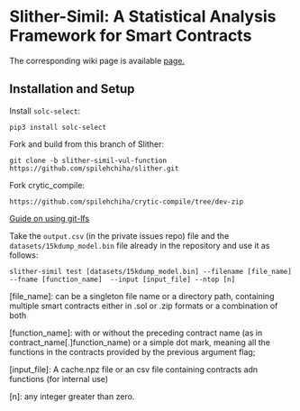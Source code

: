 # Slither-Simil: A Statistical Analysis Framework for Smart Contracts

The corresponding wiki page is available [page.](https://github.com/crytic/slither/wiki/Code-Similarity-detector)

## Installation and Setup

Install `solc-select`:
```
pip3 install solc-select
```

Fork and build from this branch of Slither:
```
git clone -b slither-simil-vul-function  https://github.com/spilehchiha/slither.git
```

Fork crytic_compile:
```
https://github.com/spilehchiha/crytic-compile/tree/dev-zip
```

[Guide on using git-lfs](https://docs.github.com/en/github/managing-large-files/installing-git-large-file-storage)

Take the `output.csv` (in the private issues repo) file and the `datasets/15kdump_model.bin` file already in the repository and use it as follows:

`slither-simil test [datasets/15kdump_model.bin] --filename [file_name] --fname [function_name]  --input [input_file] --ntop [n]`

[file_name]: can be a singleton file name or a directory path, containing multiple smart contracts either in .sol or .zip formats or a combination of both

[function_name]: with or without the preceding contract name (as in contract_name[.]function_name) or a simple dot mark, meaning all the functions in the contracts provided by the previous argument flag;

[input_file]: A cache.npz file or an csv file containing contracts adn functions (for internal use)

[n]: any integer greater than zero.


